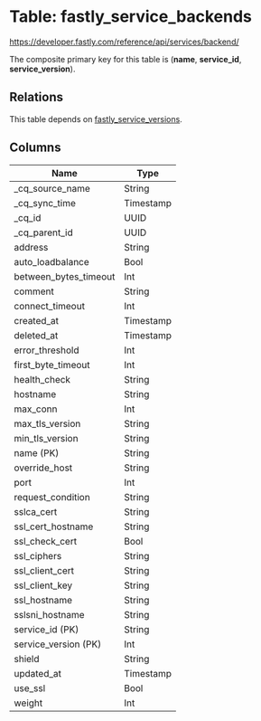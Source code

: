 # Table: fastly_service_backends

https://developer.fastly.com/reference/api/services/backend/

The composite primary key for this table is (**name**, **service_id**, **service_version**).

## Relations

This table depends on [fastly_service_versions](fastly_service_versions.md).

## Columns

| Name          | Type          |
| ------------- | ------------- |
|_cq_source_name|String|
|_cq_sync_time|Timestamp|
|_cq_id|UUID|
|_cq_parent_id|UUID|
|address|String|
|auto_loadbalance|Bool|
|between_bytes_timeout|Int|
|comment|String|
|connect_timeout|Int|
|created_at|Timestamp|
|deleted_at|Timestamp|
|error_threshold|Int|
|first_byte_timeout|Int|
|health_check|String|
|hostname|String|
|max_conn|Int|
|max_tls_version|String|
|min_tls_version|String|
|name (PK)|String|
|override_host|String|
|port|Int|
|request_condition|String|
|sslca_cert|String|
|ssl_cert_hostname|String|
|ssl_check_cert|Bool|
|ssl_ciphers|String|
|ssl_client_cert|String|
|ssl_client_key|String|
|ssl_hostname|String|
|sslsni_hostname|String|
|service_id (PK)|String|
|service_version (PK)|Int|
|shield|String|
|updated_at|Timestamp|
|use_ssl|Bool|
|weight|Int|